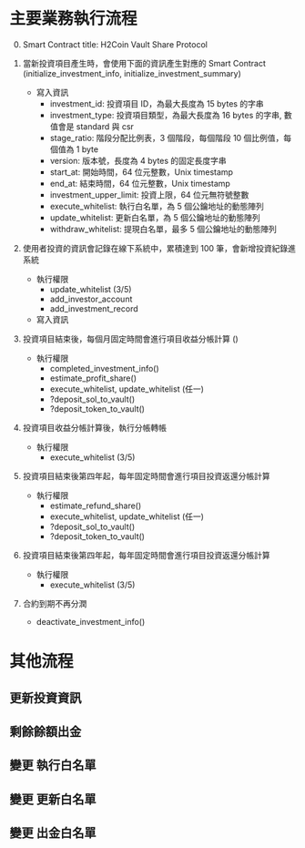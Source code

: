 # 主要業務執行流程
0. Smart Contract title: H2Coin Vault Share Protocol 
1. 當新投資項目產生時，會使用下面的資訊產生對應的 Smart Contract (initialize_investment_info, initialize_investment_summary)
	- 寫入資訊
		- investment_id: 投資項目 ID，為最大長度為 15 bytes 的字串
		- investment_type: 投資項目類型，為最大長度為 16 bytes 的字串, 數值會是 standard 與 csr
		- stage_ratio: 階段分配比例表，3 個階段，每個階段 10 個比例值，每個值為 1 byte
		- version: 版本號，長度為 4 bytes 的固定長度字串
		- start_at: 開始時間，64 位元整數，Unix timestamp
		- end_at: 結束時間，64 位元整數，Unix timestamp
		- investment_upper_limit: 投資上限，64 位元無符號整數
		- execute_whitelist: 執行白名單，為 5 個公鑰地址的動態陣列
		- update_whitelist: 更新白名單，為 5 個公鑰地址的動態陣列
		- withdraw_whitelist: 提現白名單，最多 5 個公鑰地址的動態陣列

2. 使用者投資的資訊會記錄在線下系統中，累積達到 100 筆，會新增投資紀錄進系統
	- 執行權限
		- update_whitelist (3/5)
		- add_investor_account
		- add_investment_record
	- 寫入資訊

3. 投資項目結束後，每個月固定時間會進行項目收益分帳計算 ()
	- 執行權限
		- completed_investment_info()
		- estimate_profit_share()
		- execute_whitelist, update_whitelist (任一)
		- ?deposit_sol_to_vault()
		- ?deposit_token_to_vault()

4. 投資項目收益分帳計算後，執行分帳轉帳
	- 執行權限
		- execute_whitelist (3/5)

5. 投資項目結束後第四年起，每年固定時間會進行項目投資返還分帳計算
	- 執行權限
		- estimate_refund_share()
		- execute_whitelist, update_whitelist (任一)
		- ?deposit_sol_to_vault()
		- ?deposit_token_to_vault()

5. 投資項目結束後第四年起，每年固定時間會進行項目投資返還分帳計算
	- 執行權限
		- execute_whitelist (3/5)

6. 合約到期不再分潤 
    - deactivate_investment_info()
# 其他流程
## 更新投資資訊

## 剩餘餘額出金
## 變更 執行白名單
## 變更 更新白名單
## 變更 出金白名單
